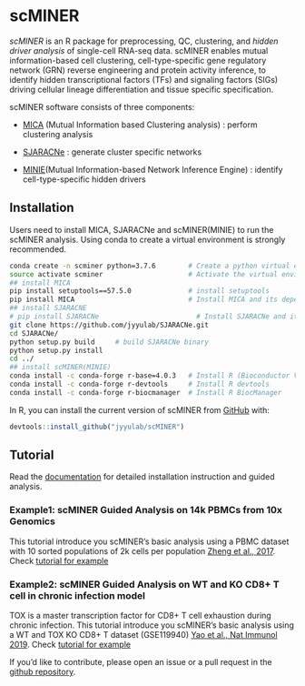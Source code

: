 
<!-- README.md is generated from README.Rmd. Please edit that file -->

# scMINER

<!-- badges: start -->
<!-- badges: end -->

*scMINER* is an R package for preprocessing, QC, clustering, and *hidden
driver analysis* of single-cell RNA-seq data. scMINER enables mutual
information-based cell clustering, cell-type-specific gene regulatory
network (GRN) reverse engineering and protein activity inference, to
identify hidden transcriptional factors (TFs) and signaling factors
(SIGs) driving cellular lineage differentiation and tissue specific
specification.

scMINER software consists of three components:

-   [MICA](https://github.com/jyyulab/MICA) (Mutual Information based
    Clustering analysis) : perform clustering analysis

-   [SJARACNe](https://github.com/jyyulab/SJARACNe) : generate cluster
    specific networks

-   [MINIE](https://github.com/jyyulab/scMINER/)(Mutual
    Information-based Network Inference Engine) : identify
    cell-type-specific hidden drivers

## Installation

Users need to install MICA, SJARACNe and scMINER(MINIE) to run the
scMINER analysis. Using conda to create a virtual environment is
strongly recommended.

``` bash
conda create -n scminer python=3.7.6        # Create a python virtual environment
source activate scminer                     # Activate the virtual environment
## install MICA
pip install setuptools==57.5.0              # install setuptools
pip install MICA                            # Install MICA and its dependencies
## install SJARACNE
# pip install SJARACNe                        # Install SJARACNe and its dependencies
git clone https://github.com/jyyulab/SJARACNe.git
cd SJARACNe/
python setup.py build     # build SJARACNe binary
python setup.py install
cd ../
## install scMINER(MINIE)
conda install -c conda-forge r-base=4.0.3   # Install R (Bioconductor Version 3.12)
conda install -c conda-forge r-devtools     # Install R devtools
conda install -c conda-forge r-biocmanager  # Install R BiocManager
```

In R, you can install the current version of scMINER from
[GitHub](https://github.com/) with:

``` r
devtools::install_github("jyyulab/scMINER")
```

## Tutorial

Read the [documentation](https://jyyulab.github.io/scMINER/site/) for
detailed installation instruction and guided analysis.

### Example1: scMINER Guided Analysis on 14k PBMCs from 10x Genomics

This tutorial introduce you scMINER’s basic analysis using a PBMC
dataset with 10 sorted populations of 2k cells per population [Zheng et
al., 2017](https://www.nature.com/articles/ncomms14049). Check [tutorial
for example](https://jyyulab.github.io/scMINER/site/tutorials/PBMC-14k/)

### Example2: scMINER Guided Analysis on WT and KO CD8+ T cell in chronic infection model

TOX is a master transcription factor for CD8+ T cell exhaustion during
chronic infection. This tutorial introduce you scMINER’s basic analysis
using a WT and TOX KO CD8+ T dataset (GSE119940) [Yao et al., Nat
Immunol 2019](https://www.nature.com/articles/s41590-019-0403-4). Check
[tutorial for
example](https://jyyulab.github.io/scMINER/site/tutorials/CD8T/)

If you’d like to contribute, please open an issue or a pull request in
the [github repository](https://github.com/jyyulab/scMINER/issues).
